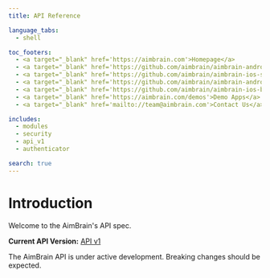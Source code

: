 ```yaml
---
title: API Reference

language_tabs:
  - shell

toc_footers:
  - <a target="_blank" href='https://aimbrain.com'>Homepage</a>
  - <a target="_blank" href='https://github.com/aimbrain/aimbrain-android-sdk'>Android SDK</a>
  - <a target="_blank" href='https://github.com/aimbrain/aimbrain-ios-sdk'>iOS SDK</a>
  - <a target="_blank" href='https://github.com/aimbrain/aimbrain-android-banking-demo'>Android Reference Implementation</a>
  - <a target="_blank" href='https://github.com/aimbrain/aimbrain-ios-banking-demo'>iOS Reference Implementation</a>
  - <a target="_blank" href='https://aimbrain.com/demos'>Demo Apps</a>
  - <a target="_blank" href='mailto://team@aimbrain.com'>Contact Us</a>

includes:
  - modules
  - security
  - api_v1
  - authenticator

search: true
---
```


# Introduction

Welcome to the AimBrain's API spec.

**Current API Version:** [API v1](#api-v1)

<aside class="notice">
The AimBrain API is under active development. Breaking changes should be expected.
</aside>
